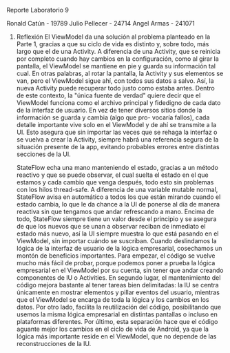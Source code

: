 Reporte Laboratorio 9

Ronald Catún - 19789
Julio Pellecer - 24714
Angel Armas - 241071


1. Reflexión
   El ViewModel da una solución al problema planteado en la Parte 1, gracias
   a que su ciclo de vida es distinto y, sobre todo, más largo que el de una
   Activity. A diferencia de una Activity, que se reinicia por completo cuando
   hay cambios en la configuración, como al girar la pantalla, el ViewModel se
   mantiene en pie y guarda su información tal cual. En otras palabras, al rotar
   la pantalla, la Activity y sus elementos se van, pero el ViewModel sigue ahí,
   con   todos sus    datos a salvo. Así, la   nueva Activity puede recuperar todo
   justo como estaba antes. Dentro de este contexto, la "única fuente de verdad" quiere
   decir que el ViewModel funciona como el archivo principal y fidedigno de cada dato de
   la interfaz de usuario.
   En vez de tener diversos sitios   donde la información se guarda y cambia (algo que pro-
   vocaría fallos), cada detalle importante vive solo en el ViewModel y de ahí se transmite
   a la UI. Esto asegura que   sin importar las veces que se rehaga la interfaz o se vuelva
   a crear la Activity, siempre  habrá una referencia segura de la situación presente de la
   app, evitando probables errores entre distintas secciones de la UI.
   
   StateFlow echa una mano manteniendo   el estado, gracias a un método reactivo y que se puede
   observar, el cual suelta el estado en el que estamos   y cada cambio que venga después, todo
   esto sin problemas con los hilos thread-safe. A diferencia de una variable mutable normal,
   StateFlow avisa en automático a todos los que están mirando cuando el estado cambia, lo que
   le da chance a la UI de ponerse al día de manera reactiva sin que tengamos que andar refrescando
   a mano. Encima de todo, StateFlow siempre tiene un valor desde el principio y se asegura de que
   los nuevos que se unan a observar reciban de inmediato el estado más nuevo, así la UI siempre
   muestra lo que está pasando en el ViewModel, sin importar cuándo se suscriban.
   Cuando deslindamos la lógica de la interfaz de usuario de la lógica empresarial, cosechamos
   un montón de beneficios importantes. Para empezar, el código se vuelve mucho más fácil de
   probar, porque podemos poner a prueba la lógica empresarial en el ViewModel por su cuenta, sin
   tener que andar creando componentes de IU o Activities. En segundo lugar, el mantenimiento del
   código mejora bastante al tener tareas bien delimitadas: la IU se centra únicamente en mostrar elementos
   y pillar eventos del usuario, mientras que el ViewModel se encarga de toda la lógica y los cambios en los
   datos. Por otro lado, facilita la reutilización del código, posibilitando que usemos la misma lógica
   empresarial en distintas pantallas o incluso en plataformas diferentes. Por último, esta separación hace
   que el código aguante mejor los cambios en el ciclo de vida de Android, ya que la lógica más
   importante reside en el ViewModel, que no depende de las reconstrucciones de la IU.
   

